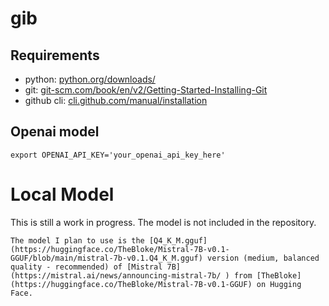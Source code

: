 # gib

## Requirements
- python: [python.org/downloads/](https://www.python.org/downloads/)
- git: [git-scm.com/book/en/v2/Getting-Started-Installing-Git](https://git-scm.com/book/en/v2/Getting-Started-Installing-Git)
- github cli: [cli.github.com/manual/installation](https://cli.github.com/manual/installation)

## Openai model
```
export OPENAI_API_KEY='your_openai_api_key_here'
```

# Local Model

This is still a work in progress. The model is not included in the repository.

```
The model I plan to use is the [Q4_K_M.gguf](https://huggingface.co/TheBloke/Mistral-7B-v0.1-GGUF/blob/main/mistral-7b-v0.1.Q4_K_M.gguf) version (medium, balanced quality - recommended) of [Mistral 7B](https://mistral.ai/news/announcing-mistral-7b/ ) from [TheBloke](https://huggingface.co/TheBloke/Mistral-7B-v0.1-GGUF) on Hugging Face.
